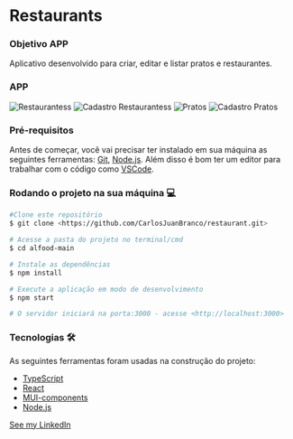# Restaurants

### Objetivo APP
Aplicativo desenvolvido para criar, editar e listar pratos e restaurantes.

### APP
![Restaurantess](https://user-images.githubusercontent.com/88043678/200666688-cc01cc19-1ec6-48ed-b13b-16febc2a90a7.jpeg)
![Cadastro Restaurantess](https://user-images.githubusercontent.com/88043678/200666750-33e3c6d0-4b80-4c12-89cc-c6e32a6a6280.jpeg)
![Pratos](https://user-images.githubusercontent.com/88043678/200666778-7a4c0c54-2d97-4d3b-9d8b-0ef95b27fca5.jpeg)
![Cadastro Pratos](https://user-images.githubusercontent.com/88043678/200666804-b40f4277-31fe-4004-be00-96afabe5b8a0.jpeg)


### Pré-requisitos
Antes de começar, você vai precisar ter instalado em sua máquina as seguintes ferramentas:
[Git](http://git-scm.com), [Node.js](http://nodejs.org/en/).
Além disso é bom ter um editor para trabalhar com o código como [VSCode](http://code.visualstudio.com/).

### Rodando o projeto na sua máquina 💻

```bash
#Clone este repositório
$ git clone <https://github.com/CarlosJuanBranco/restaurant.git>

# Acesse a pasta do projeto no terminal/cmd
$ cd alfood-main

# Instale as dependências
$ npm install

# Execute a aplicação em modo de desenvolvimento
$ npm start

# O servidor iniciará na porta:3000 - acesse <http://localhost:3000>
```

### Tecnologias 🛠️
As seguintes ferramentas foram usadas na construção do projeto:
- [TypeScript](https://www.typescriptlang.org/)
- [React](https://pt-br.reactjs.org/)
- [MUI-components](https://mui.com/)
- [Node.js](https://nodejs.org/en/)

 [See my LinkedIn](<https://www.linkedin.com/in/juan-branco-895630184>)
